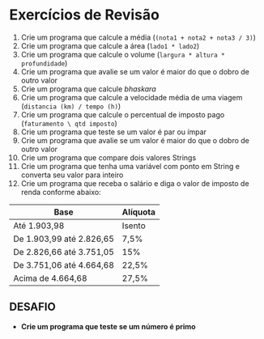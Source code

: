 # Exercícios de Revisão
1) Crie um programa que calcule a média (`(nota1 + nota2 + nota3 / 3)`)
2) Crie um programa que calcule a área (`lado1 * lado2`)
3) Crie um programa que calcule o volume (`largura * altura * profundidade`)
4) Crie um programa que avalie se um valor é maior do que o dobro de outro valor
5) Crie um programa que calcule _bhaskara_
6) Crie um programa que calcule a velocidade média de uma viagem (`distancia (km) / tempo (h)`)
7) Crie um programa que calcule o percentual de imposto pago (`faturamento \ qtd imposto`)
8) Crie um programa que teste se um valor é par ou ímpar
9) Crie um programa que avalie se um valor é maior do que o dobro de outro valor
10) Crie um programa que compare dois valores Strings
11) Crie um programa que tenha uma variável com ponto em String e converta seu valor para inteiro
12) Crie um programa que receba o salário e diga o valor de imposto de renda conforme abaixo:

Base                     | Alíquota
---------                | ------
Até 1.903,98             | Isento
De 1.903,99 até 2.826,65 | 7,5%
De 2.826,66 até 3.751,05 | 15%
De 3.751,06 até 4.664,68 | 22,5%
Acima de 4.664,68        | 27,5%

## DESAFIO

* **Crie um programa que teste se um número é primo**